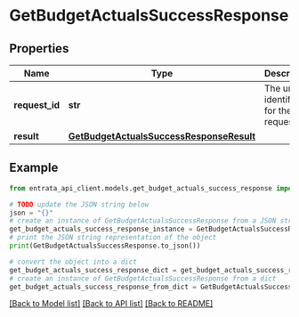 # GetBudgetActualsSuccessResponse


## Properties

Name | Type | Description | Notes
------------ | ------------- | ------------- | -------------
**request_id** | **str** | The unique identifier for the request. | 
**result** | [**GetBudgetActualsSuccessResponseResult**](GetBudgetActualsSuccessResponseResult.md) |  | 

## Example

```python
from entrata_api_client.models.get_budget_actuals_success_response import GetBudgetActualsSuccessResponse

# TODO update the JSON string below
json = "{}"
# create an instance of GetBudgetActualsSuccessResponse from a JSON string
get_budget_actuals_success_response_instance = GetBudgetActualsSuccessResponse.from_json(json)
# print the JSON string representation of the object
print(GetBudgetActualsSuccessResponse.to_json())

# convert the object into a dict
get_budget_actuals_success_response_dict = get_budget_actuals_success_response_instance.to_dict()
# create an instance of GetBudgetActualsSuccessResponse from a dict
get_budget_actuals_success_response_from_dict = GetBudgetActualsSuccessResponse.from_dict(get_budget_actuals_success_response_dict)
```
[[Back to Model list]](../README.md#documentation-for-models) [[Back to API list]](../README.md#documentation-for-api-endpoints) [[Back to README]](../README.md)


